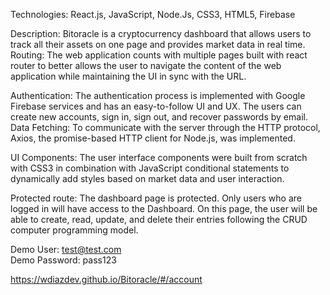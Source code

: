 Technologies: React.js, JavaScript, Node.Js, CSS3, HTML5, Firebase

Description: Bitoracle is a cryptocurrency dashboard that allows users to 
track all their assets on one page and provides market data in real time.
Routing: The web application counts with multiple pages built with react 
router to better allows the user to navigate the content of the web 
application while maintaining the UI in sync with the URL.

Authentication: The authentication process is implemented with Google 
Firebase services and has an easy-to-follow UI and UX. The users can 
create new accounts, sign in, sign out, and recover passwords by email.
Data Fetching: To communicate with the server through the HTTP protocol, 
Axios, the promise-based HTTP client for Node.js, was implemented.

UI Components: The user interface components were built from scratch 
with CSS3 in combination with JavaScript conditional statements to 
dynamically add styles based on market data and user interaction.

Protected route: The dashboard page is protected. Only users who are 
logged in will have access to the Dashboard. On this page, the user will 
be able to create, read, update, and delete their entries following the 
CRUD computer programming model.

Demo User: test@test.com  
Demo Password: pass123

https://wdiazdev.github.io/Bitoracle/#/account

